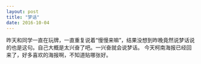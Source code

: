 ```yaml
---
layout: post
title: "梦话"
date: 2016-10-04
---
```


昨天和同学一直在玩牌，一直重复说着“慢慢来嘛”，结果没想到昨晚竟然说梦话说的也是这句。自己大概是太兴奋了吧。一兴奋就会说梦话。
今天柯南海报已经回来了，好多喜欢的海报啊，不知道贴哪张好。

